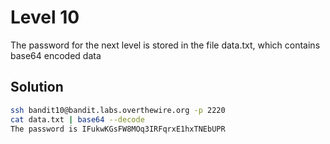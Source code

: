 # Level 10

The password for the next level is stored in the file data.txt, which contains base64 encoded data

## Solution

```bash
ssh bandit10@bandit.labs.overthewire.org -p 2220
cat data.txt | base64 --decode
The password is IFukwKGsFW8MOq3IRFqrxE1hxTNEbUPR
```
